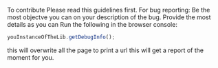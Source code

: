 To contribute Please read this guidelines first. For bug reporting: Be the most objectve you can on your description of the bug. Provide the most details as you can Run the following in the browser console: 
```javascript 
youInstanceOfTheLib.getDebugInfo();
```
this will overwrite all the page to print a url  this will get a report of the moment for you.